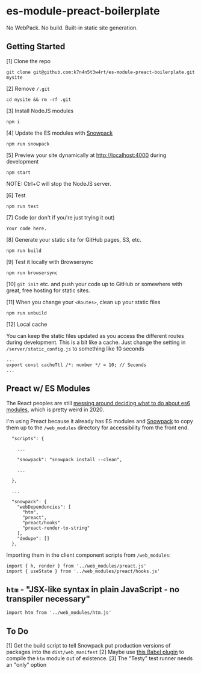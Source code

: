 # es-module-preact-boilerplate

No WebPack. No build. Built-in static site generation.

## Getting Started

[1] Clone the repo

```
git clone git@github.com:k7n4n5t3w4rt/es-module-preact-boilerplate.git mysite
```

[2] Remove `/.git`

```
cd mysite && rm -rf .git
```

[3] Install NodeJS modules

```
npm i
```

[4] Update the ES modules with [Snowpack](https://www.snowpack.dev/)

```
npm run snowpack
```

[5] Preview your site dynamically at <http://localhost:4000> during development

```
npm start
```

NOTE: Ctrl+C will stop the NodeJS server.

[6] Test

```
npm run test
```

[7] Code (or don't if you're just trying it out)

```
Your code here.
```

[8] Generate your static site for GitHub pages, S3, etc.

```
npm run build
```

[9] Test it locally with Browsersync

```
npm run browsersync
```

[10] `git init` etc. and push your code up to GitHub or somewhere with great, free hosting for static sites.

[11] When you change your `<Routes>`, clean up your static files

 ```
 npm run unbuild
 ```

 [12] Local cache

 You can keep the static files updated as you access the different routes during development. This is a bit like a cache. Just change the setting in `/server/static_config.js` to something like 10 seconds

 ```
 ...
 export const cacheTtl /*: number */ = 10; // Seconds
 ...
 ```


## Preact w/ ES Modules

The React peoples are still [messing around deciding what to do about es6 modules](https://github.com/facebook/react/issues/11503), which is pretty weird in 2020.

I'm using Preact because it already has ES modules and [Snowpack](https://www.snowpack.dev/) to copy them up to the `/web_modules` directory for accessibility from the front end.

```
  "scripts": {

	...

    "snowpack": "snowpack install --clean",

	...

  },

  ...

  "snowpack": {
    "webDependencies": [
      "htm",
      "preact",
      "preact/hooks"
	  "preact-render-to-string"
    ],
    "dedupe": []
  },
```

Importing them in the client component scripts from `/web_modules`:

```
import { h, render } from '../web_modules/preact.js'
import { useState } from '../web_modules/preact/hooks.js'
```

## `htm` - "JSX-like syntax in plain JavaScript - no transpiler necessary"

```
import htm from '../web_modules/htm.js'
```

## To Do

[1] Get the build script to tell Snowpack put production versions of packages into the `dist/web_manifest`
[2] Maybe use [this Babel plugin](https://github.com/developit/htm/tree/master/packages/babel-plugin-htm) to compile the `htm` module out of existence.
[3] The "Testy" test runner needs an "only" option

